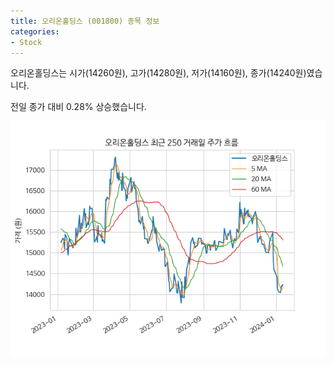 ```yaml
---
title: 오리온홀딩스 (001800) 종목 정보
categories:
- Stock
---
```


오리온홀딩스는 시가(14260원), 고가(14280원), 저가(14160원), 종가(14240원)였습니다.

전일 종가 대비 0.28% 상승했습니다.

<!-- more -->

![001800](/assets/stock_images/001800.png)